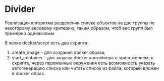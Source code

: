# Divider
Реализация алгоритма разделения списка объектов на две группы по некоторому весовому критерию, таким образом, чтоб вес групп был примерно одинаковым  

В папке docker/script есть два скрипта:
1. create_image - для создания docker образа;
2. start_container - для запуска docker контейнера с приложением; в скрипте, через переменные окружения есть возможность указать автогенерацию списка или 
читать список из файла, который вложен в docker образ.
